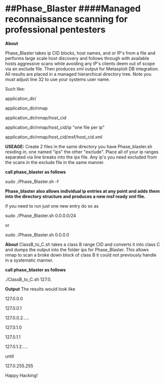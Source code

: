 ##Phase_Blaster
####Managed reconnaissance scanning for professional pentesters
=============

**About**

Phase_Blaster takes ip CID blocks, host names, and or IP's from a file and performs large scale host discovery and follows through with available hosts aggressive scans while avoiding any IP's clients deem out of scope via an exclude file. Then produces xml output for Metasploit DB integration. All results are placed in a managed hierarchical directory tree. Note you must adjust line 32 to use your systems user name.

Such like:

application_dir/

application_dir/nmap

application_dir/nmap/host_cid

application_dir/nmap/host_cid/ip "one file per ip"

application_dir/nmap/host_cid/msf/host_cid.xml

**USEAGE:**
Create 2 files in the same directory you have Phase_blaster.sh residing in, one named "ips" the other "exclude". Place all of your ip ranges separated via line breaks into the ips file. Any ip's you need excluded from the scans in the exclude file in the same manner.

**call phase_blaster as follows**

sudo ./Phase_Blaster.sh -f

**Phase_blaster also allows individual ip entries at any point and adds them into the directory structure and produces a new msf ready xml file.**

if you need to run just one new entry do so as

sudo ./Phase_Blaster.sh 0.0.0.0/24

or

sudo ./Phase_Blaster.sh 0.0.0.0

**About**
ClassB_to_C.sh takes a class B range CID and converts it into class C and dumps the output into the folder ips for Phase_Blaster. This allows nmap to scan a broke down block of class B it could not previously handle in a systematic manner.

**call phase_blaster as follows**

./ClassB_to_C.sh 127.0.

**Output**
The results would look like

127.0.0.0

127.0.0.1

127.0.0.2.....

127.0.1.0

127.0.1.1

127.0.1.2.....

until

127.0.255.255

Happy Hacking!